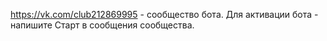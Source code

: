 https://vk.com/club212869995 - сообщество бота.
Для активации бота - напишите Старт в сообщения сообщества.
